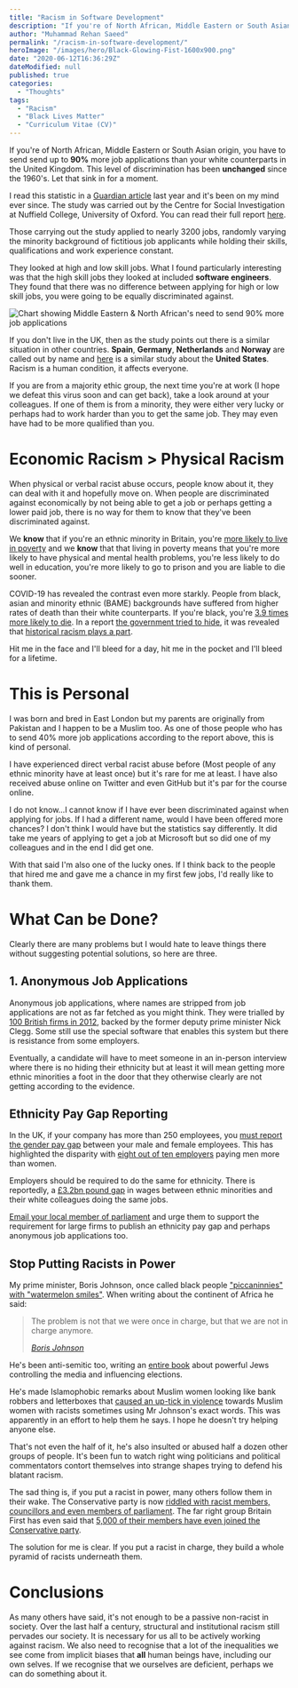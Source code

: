 ```yaml
---
title: "Racism in Software Development"
description: "If you're of North African, Middle Eastern or South Asian origin, you have to send send up to 90% more job applications than your white counterparts in the United Kingdom. This level of discrimination has been unchanged since the 1960's."
author: "Muhammad Rehan Saeed"
permalink: "/racism-in-software-development/"
heroImage: "/images/hero/Black-Glowing-Fist-1600x900.png"
date: "2020-06-12T16:36:29Z"
dateModified: null
published: true
categories:
  - "Thoughts"
tags:
  - "Racism"
  - "Black Lives Matter"
  - "Curriculum Vitae (CV)"
---
```


If you're of North African, Middle Eastern or South Asian origin, you have to send send up to **90%** more job applications than your white counterparts in the United Kingdom. This level of discrimination has been **unchanged** since the 1960's. Let that sink in for a moment.

I read this statistic in a [Guardian article](https://www.theguardian.com/world/2019/jan/17/minority-ethnic-britons-face-shocking-job-discrimination) last year and it's been on my mind ever since. The study was carried out by the Centre for Social Investigation at Nuffield College, University of Oxford. You can read their full report [here](http://csi.nuff.ox.ac.uk/wp-content/uploads/2019/01/Are-employers-in-Britain-discriminating-against-ethnic-minorities_final.pdf). 

Those carrying out the study applied to nearly 3200 jobs, randomly varying the minority background of fictitious job applicants while holding their skills, qualifications and work experience constant.

They looked at high and low skill jobs. What I found particularly interesting was that the high skill jobs they looked at included **software engineers**. They found that there was no difference between applying for high or low skill jobs, you were going to be equally discriminated against.

![Chart showing Middle Eastern & North African's need to send 90% more job applications](./images/Chart.png)

If you don't live in the UK, then as the study points out there is a similar situation in other countries. **Spain**, **Germany**, **Netherlands** and **Norway** are called out by name and [here](https://www.nber.org/digest/sep03/w9873.html) is a similar study about the **United States**. Racism is a human condition, it affects everyone.

If you are from a majority ethic group, the next time you're at work (I hope we defeat this virus soon and can get back), take a look around at your colleagues. If one of them is from a minority, they were either very lucky or perhaps had to work harder than you to get the same job. They may even have had to be more qualified than you.

# Economic Racism > Physical Racism

When physical or verbal racist abuse occurs, people know about it, they can deal with it and hopefully move on. When people are discriminated against economically by not being able to get a job or perhaps getting a lower paid job, there is no way for them to know that they've been discriminated against.

We **know** that if you're an ethnic minority in Britain, you're [more likely to live in poverty](https://www.jrf.org.uk/report/poverty-rates-among-ethnic-groups-great-britain) and we **know** that that living in poverty means that you're more likely to have physical and mental health problems, you're less likely to do well in education, you're more likely to go to prison and you are liable to die sooner.

COVID-19 has revealed the contrast even more starkly. People from black, asian and minority ethnic (BAME) backgrounds have suffered from higher rates of death than their white counterparts. If you're black, you're [3.9 times more likely to die](https://www.theguardian.com/world/2020/jun/02/covid-19-death-rate-in-england-higher-among-bame-people). In a report [the government tried to hide](https://www.theguardian.com/world/2020/jun/13/bma-demands-answers-over-missing-bame-pages-of-covid-19-report), it was revealed that [historical racism plays a part](https://www.theguardian.com/world/2020/jun/16/historical-racism-may-be-behind-englands-higher-bame-covid-19-rate).

Hit me in the face and I'll bleed for a day, hit me in the pocket and I'll bleed for a lifetime.

# This is Personal

I was born and bred in East London but my parents are originally from Pakistan and I happen to be a Muslim too. As one of those people who has to send 40% more job applications according to the report above, this is kind of personal.

I have experienced direct verbal racist abuse before (Most people of any ethnic minority have at least once) but it's rare for me at least. I have also received abuse online on Twitter and even GitHub but it's par for the course online.

I do not know...I cannot know if I have ever been discriminated against when applying for jobs. If I had a different name, would I have been offered more chances? I don't think I would have but the statistics say differently. It did take me years of applying to get a job at Microsoft but so did one of my colleagues and in the end I did get one.

With that said I'm also one of the lucky ones. If I think back to the people that hired me and gave me a chance in my first few jobs, I'd really like to thank them.

# What Can be Done?

Clearly there are many problems but I would hate to leave things there without suggesting potential solutions, so here are three.

## 1. Anonymous Job Applications

Anonymous job applications, where names are stripped from job applications are not as far fetched as you might think. They were trialled by [100 British firms in 2012](https://www.independent.co.uk/news/uk/would-muslims-get-better-jobs-if-bosses-didn-t-know-they-were-muslim-a6690621.html), backed by the former deputy prime minister Nick Clegg. Some still use the special software that enables this system but there is resistance from some employers.

Eventually, a candidate will have to meet someone in an in-person interview where there is no hiding their ethnicity but at least it will mean getting more ethnic minorities a foot in the door that they otherwise clearly are not getting according to the evidence.

## Ethnicity Pay Gap Reporting

In the UK, if your company has more than 250 employees, you [must report the gender pay gap](https://www.gov.uk/guidance/gender-pay-gap-reporting-overview) between your male and female employees. This has highlighted the disparity with [eight out of ten employers](https://www.theguardian.com/world/2019/apr/04/gender-pay-gap-figures-show-eight-in-10-uk-firms-pay-men-more-than-women) paying men more than women.

Employers should be required to do the same for ethnicity. There is reportedly, a [£3.2bn pound gap](https://www.theguardian.com/money/2018/dec/27/uk-black-and-ethnic-minorities-lose-32bn-a-year-in-pay-gap) in wages between ethnic minorities and their white colleagues doing the same jobs.

[Email your local member of parliament](https://www.writetothem.com/) and urge them to support the requirement for large firms to publish an ethnicity pay gap and perhaps anonymous job applications too.

## Stop Putting Racists in Power

My prime minister, Boris Johnson, once called black people ["piccaninnies" with "watermelon smiles"](https://www.telegraph.co.uk/comment/personal-view/3571742/If-Blairs-so-good-at-running-the-Congo-let-him-stay-there.html). When writing about the continent of Africa he said:

> The problem is not that we were once in charge, but that we are not in charge anymore.
> <footer><cite><a href="https://www.independent.co.uk/voices/boris-johnson-foriegn-secretary-us-press-questions-no-laughing-matter-hold-to-account-a7147766.html">Boris Johnson</a></cite></footer>

He's been anti-semitic too, writing an [entire book](https://www.independent.co.uk/news/uk/politics/boris-johnson-book-jews-control-media-general-election-a9239346.html) about powerful Jews controlling the media and influencing elections.

He's made Islamophobic remarks about Muslim women looking like bank robbers and letterboxes that [caused an up-tick in violence](https://www.theguardian.com/politics/2019/sep/02/boris-johnsons-burqa-comments-led-to-surge-in-anti-muslim-attacks) towards Muslim women with racists sometimes using Mr Johnson's exact words. This was apparently in an effort to help them he says. I hope he doesn't try helping anyone else.

That's not even the half of it, he's also insulted or abused half a dozen other groups of people. It's been fun to watch right wing politicians and political commentators contort themselves into strange shapes trying to defend his blatant racism.

The sad thing is, if you put a racist in power, many others follow them in their wake. The Conservative party is now [riddled with racist members, councillors and even members of parliament](https://twitter.com/miqdaad/status/1101781296639025152). The far right group Britain First has even said that [5,000 of their members have even joined the Conservative party](https://www.theguardian.com/politics/2019/dec/28/britain-first-far-right-members-5000-have-joined-tories).

The solution for me is clear. If you put a racist in charge, they build a whole pyramid of racists underneath them.

# Conclusions

As many others have said, it's not enough to be a passive non-racist in society. Over the last half a century, structural and institutional racism still pervades our society. It is necessary for us all to be actively working against racism. We also need to recognise that a lot of the inequalities we see come from implicit biases that **all** human beings have, including our own selves. If we recognise that we ourselves are deficient, perhaps we can do something about it.
